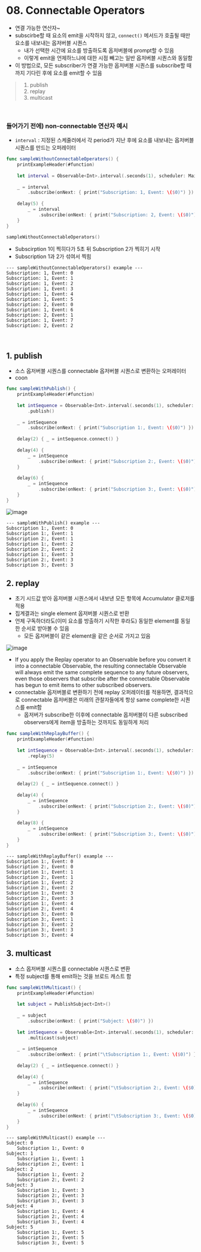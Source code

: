 # 08. Connectable Operators
- 연결 가능한 연산자~
- subscirbe할 때 요소의 emit을 시작하지 않고, `connect()` 메서드가 호출될 때만 요소를 내보내는 옵저버블 시퀀스 
  - 내가 선택한 시간에 요소를 방출하도록 옵저버블에 prompt할 수 있음
  - 이렇게 emit을 언제하느냐에 대한 시점 빼고는 일반 옵저버블 시퀀스와 동일함
- 이 방법으로, 모든 subscriber가 연결 가능한 옵저버블 시퀀스를 subscribe할 때까지 기다린 후에 요소를 emit할 수 있음

> 1. publish
> 2. replay
> 3. multicast

<br>

### 들어가기 전에) non-connectable 연산자 예시
- `interval` : 지정된 스케줄러에서 각 period가 지난 후에 요소를 내보내는 옵저버블 시퀀스를 만드는 오퍼레이터
```swift
func sampleWithoutConnectableOperators() {
    printExampleHeader(#function)
    
    let interval = Observable<Int>.interval(.seconds(1), scheduler: MainScheduler.instance)
    
    _ = interval
        .subscribe(onNext: { print("Subscription: 1, Event: \($0)") })
    
    delay(5) {
        _ = interval
            .subscribe(onNext: { print("Subscription: 2, Event: \($0)") })
    }
}

sampleWithoutConnectableOperators()
```
- Subscirption 1이 찍히다가 5초 뒤 Subscription 2가 찍히기 시작
- Subscription 1과 2가 섞여서 찍힘
```
--- sampleWithoutConnectableOperators() example ---
Subscription: 1, Event: 0
Subscription: 1, Event: 1
Subscription: 1, Event: 2
Subscription: 1, Event: 3
Subscription: 1, Event: 4
Subscription: 1, Event: 5
Subscription: 2, Event: 0
Subscription: 1, Event: 6
Subscription: 2, Event: 1
Subscription: 1, Event: 7
Subscription: 2, Event: 2
```


<br>

## 1. publish
- 소스 옵저버블 시퀀스를 connectable 옵저버블 시퀀스로 변환하는 오퍼레이터
- coon
```swift
func sampleWithPublish() {
    printExampleHeader(#function)
    
    let intSequence = Observable<Int>.interval(.seconds(1), scheduler: MainScheduler.instance)
        .publish()
    
    _ = intSequence
        .subscribe(onNext: { print("Subscription 1:, Event: \($0)") })
    
    delay(2) { _ = intSequence.connect() }
    
    delay(4) {
        _ = intSequence
            .subscribe(onNext: { print("Subscription 2:, Event: \($0)") })
    }
    
    delay(6) {
        _ = intSequence
            .subscribe(onNext: { print("Subscription 3:, Event: \($0)") })
    }
}
```
![image](https://user-images.githubusercontent.com/46644241/113640028-80dac500-96b5-11eb-942e-b3f3c59429eb.png)
```
--- sampleWithPublish() example ---
Subscription 1:, Event: 0
Subscription 1:, Event: 1
Subscription 2:, Event: 1
Subscription 1:, Event: 2
Subscription 2:, Event: 2
Subscription 1:, Event: 3
Subscription 2:, Event: 3
Subscription 3:, Event: 3

```
## 2. replay
- 초기 시드값 받아 옵저버블 시퀀스에서 내보낸 모든 항목에 Accumulator 클로저를 적용
- 집계결과는 single element 옵저버블 시퀀스로 반환
- 언제 구독하더라도(이미 요소를 방출하기 시작한 후라도) 동일한 element를 동일한 순서로 받아볼 수 있음
  - 모든 옵저버블이 같은 element을 같은 순서로 가지고 있음
  
![image](https://user-images.githubusercontent.com/46644241/113640113-b4b5ea80-96b5-11eb-9bd5-3d3f5741c461.png)

- If you apply the Replay operator to an Observable before you convert it into a connectable Observable, the resulting connectable Observable will always emit the same complete sequence to any future observers, even those observers that subscribe after the connectable Observable has begun to emit items to other subscribed observers.
- connectable 옵저버블로 변환하기 전에 replay 오퍼레이터를 적용하면, 결과적으로 connectable 옵저버블은 미래의 관찰자들에게 항상 same complete한 시퀀스를 emit함
  - 옵저버가 subscribe한 이후에 connectable 옵저버블이 다른 subscribed observers에게 item을 방출하는 것까지도 동일하게 처리
```swift
func sampleWithReplayBuffer() {
    printExampleHeader(#function)
    
    let intSequence = Observable<Int>.interval(.seconds(1), scheduler: MainScheduler.instance)
        .replay(5)
    
    _ = intSequence
        .subscribe(onNext: { print("Subscription 1:, Event: \($0)") })
    
    delay(2) { _ = intSequence.connect() }
    
    delay(4) {
        _ = intSequence
            .subscribe(onNext: { print("Subscription 2:, Event: \($0)") })
    }
    
    delay(8) {
        _ = intSequence
            .subscribe(onNext: { print("Subscription 3:, Event: \($0)") })
    }
}
```
```
--- sampleWithReplayBuffer() example ---
Subscription 1:, Event: 0
Subscription 2:, Event: 0
Subscription 1:, Event: 1
Subscription 2:, Event: 1
Subscription 1:, Event: 2
Subscription 2:, Event: 2
Subscription 1:, Event: 3
Subscription 2:, Event: 3
Subscription 1:, Event: 4
Subscription 2:, Event: 4
Subscription 3:, Event: 0
Subscription 3:, Event: 1
Subscription 3:, Event: 2
Subscription 3:, Event: 3
Subscription 3:, Event: 4
```

## 3. multicast
- 소스 옵저버블 시퀀스를 connectable 시퀀스로 변환
- 특정 subject를 통해 emit하는 것을 브로드 캐스트 함
```swift
func sampleWithMulticast() {
    printExampleHeader(#function)
    
    let subject = PublishSubject<Int>()
    
    _ = subject
        .subscribe(onNext: { print("Subject: \($0)") })
    
    let intSequence = Observable<Int>.interval(.seconds(1), scheduler: MainScheduler.instance)
        .multicast(subject)
    
    _ = intSequence
        .subscribe(onNext: { print("\tSubscription 1:, Event: \($0)") })
    
    delay(2) { _ = intSequence.connect() }
    
    delay(4) {
        _ = intSequence
            .subscribe(onNext: { print("\tSubscription 2:, Event: \($0)") })
    }
    
    delay(6) {
        _ = intSequence
            .subscribe(onNext: { print("\tSubscription 3:, Event: \($0)") })
    }
}
```
```
--- sampleWithMulticast() example ---
Subject: 0
	Subscription 1:, Event: 0
Subject: 1
	Subscription 1:, Event: 1
	Subscription 2:, Event: 1
Subject: 2
	Subscription 1:, Event: 2
	Subscription 2:, Event: 2
Subject: 3
	Subscription 1:, Event: 3
	Subscription 2:, Event: 3
	Subscription 3:, Event: 3
Subject: 4
	Subscription 1:, Event: 4
	Subscription 2:, Event: 4
	Subscription 3:, Event: 4
Subject: 5
	Subscription 1:, Event: 5
	Subscription 2:, Event: 5
	Subscription 3:, Event: 5

```